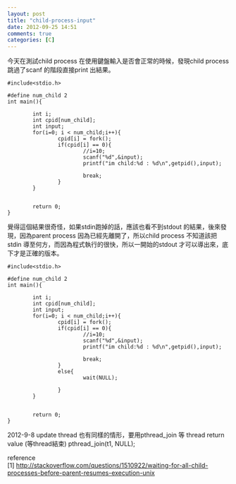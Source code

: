```yaml
---
layout: post
title: "child-process-input"
date: 2012-09-25 14:51
comments: true
categories: [C]
---
```


今天在測試child process 在使用鍵盤輸入是否會正常的時候，發現child process 跳過了scanf 的階段直接print 出結果。

	#include<stdio.h>
	
	#define num_child 2
	int main(){
	
	        int i;
	        int cpid[num_child];
	        int input;
	        for(i=0; i < num_child;i++){
	                cpid[i] = fork();
	                if(cpid[i] == 0){
	                        //i=10;
	                        scanf("%d",&input);
	                        printf("im child:%d : %d\n",getpid(),input);
	
	                        break;
	                }
	        }
	
	
	        return 0;
	}


覺得這個結果很奇怪，如果stdin跑掉的話，應該也看不到stdout 的結果，後來發現，因為parent process 因為已經先離開了，所以child process 不知道該把stdin 導至何方，而因為程式執行的很快，所以一開始的stdout 才可以導出來，底下才是正確的版本。

	#include<stdio.h>
	
	#define num_child 2
	int main(){
	
	        int i;
	        int cpid[num_child];
	        int input;
	        for(i=0; i < num_child;i++){
	                cpid[i] = fork();
	                if(cpid[i] == 0){
	                        //i=10;
	                        scanf("%d",&input);
	                        printf("im child:%d : %d\n",getpid(),input);
	
	                        break;
	                }
	                else{
	                        wait(NULL);
	
	                }
	        }
	
	
	        return 0;
	}


2012-9-8 update
thread 也有同樣的情形，要用pthread_join 等 thread return value (等thread結束)
pthread_join(t1, NULL);


reference  
[1] <http://stackoverflow.com/questions/1510922/waiting-for-all-child-processes-before-parent-resumes-execution-unix>
